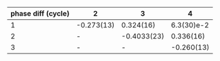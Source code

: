 phase diff (cycle)|2|3|4
----|----|----|----
1|-0.273(13)|0.324(16)|6.3(30)e-2
2|-|-0.4033(23)|0.336(16)
3|-|-|-0.260(13)
